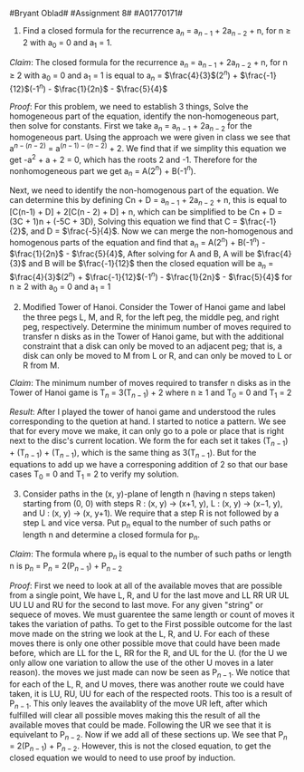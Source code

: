#Bryant Oblad#
#Assignment 8#
#A01770171#

1) Find a closed formula for the recurrence a$_n$ = a$_{n − 1}$ + 2a$_{n−2}$ + n, for n ≥ 2 with a$_0$ = 0 and a$_1$ = 1.

_Claim_: The closed formula for the recurrence a$_n$ = a$_{n − 1}$ + 2a$_{n−2}$ + n, for n ≥ 2 with a$_0$ = 0 and a$_1$ = 1 is equal to a$_n$ = $\frac{4}{3}$(2$^n$) + $\frac{-1}{12}$(-1$^n$) - $\frac{1}{2n}$ - $\frac{5}{4}$

_Proof_: For this problem, we need to establish 3 things, Solve the homogeneous part of the equation, identify the non-homogeneous part, then solve for constants. First we take a$_n$ = a$_{n − 1}$ + 2a$_{n−2}$ for the homogeneous part. Using the approach we were given in class we see that a$^{n - (n - 2)}$ = a$^{(n - 1) - (n - 2)}$ + 2. We find that if we simplity this equation we get -a$^2$ + a + 2 = 0, which has the roots 2 and -1. Therefore for the nonhomogeneous part we get a$_n$ = A(2$^n$) + B(-1$^n$).

Next, we need to identify the non-homogenous part of the equation. We can determine this by defining Cn + D = a$_{n − 1}$ + 2a$_{n−2}$ + n, this is equal to [C(n-1) + D] + 2[C(n - 2) + D] + n, which can be simplified to be Cn + D = (3C + 1)n + (-5C + 3D), Solving this equation we find that C = $\frac{-1}{2}$, and D = $\frac{-5}{4}$. Now we can merge the non-homogenous and homogenous parts of the equation and find that a$_n$ = A(2$^n$) + B(-1$^n$) - $\frac{1}{2n}$ - $\frac{5}{4}$, After solving for A and B, A will be $\frac{4}{3}$ and B will be $\frac{-1}{12}$
then the closed equation will be a$_n$ = $\frac{4}{3}$(2$^n$) + $\frac{-1}{12}$(-1$^n$) - $\frac{1}{2n}$ - $\frac{5}{4}$ for n ≥ 2 with a$_0$ = 0 and a$_1$ = 1

2) Modiﬁed Tower of Hanoi. Consider the Tower of Hanoi game and label the three pegs L, M, and R, for the left peg, the middle peg, and right peg, respectively. Determine the minimum number of moves required to transfer n disks as in the Tower of Hanoi game, but with the additional constraint that a disk can only be moved to an adjacent peg; that is, a disk can only be moved to M from L or R, and can only be moved to L or R from M.

_Claim_: The minimum number of moves required to transfer n disks as in the Tower of Hanoi game is T$_n$ = 3(T$_{n - 1}$) + 2 where n ≥ 1 and T$_0$ = 0 and T$_1$ = 2

_Result_: After I played the tower of hanoi game and understood the rules corresponding to the quetion at hand. I started to notice a pattern. We see that for every move we make, it can only go to a pole or place that is right next to the disc's current location. We form the for each set it takes (T$_{n - 1}$) + (T$_{n - 1}$) + (T$_{n - 1}$), which is the same thing as 3(T$_{n - 1}$). But for the equations to add up we have a corresponing addition of 2 so that our base cases T$_0$ = 0 and T$_1$ = 2 to verify my solution. 

3) Consider paths in the (x, y)-plane of length n (having n steps taken) starting from (0, 0) with steps R : (x, y) → (x+1, y), L : (x, y) → (x−1, y), and U : (x, y) → (x, y+1). We require that a step R is not followed by a step L and vice versa. Put p$_n$ equal to the number of such paths or length n and determine a closed formula for p$_n$.

_Claim_: The formula where p$_n$ is equal to the number of such paths or length n is p$_n$ = P$_n$ = 2(P$_{n - 1}$) + P$_{n - 2}$

_Proof_:
First we need to look at all of the available moves that are possible from a single point, We have L, R, and U for the last move and LL RR UR UL UU LU and RU for the second to last move.
For any given "string" or sequece of moves. We must guarentee the same length or count of moves it takes the variation of paths. To get to the First possible outcome for the last move made on the string we look at the L, R, and U. For each of these moves there is only one other possible move that could have been made before, which are LL for the L, RR for the R, and UL for the U. (for the U we only allow one variation to allow the use of the other U moves in a later reason). the moves we just made can now be seen as P$_{n - 1}$. We notice that for each of the L, R, and U moves, there was another route we could have taken, it is LU, RU, UU for each of the respected roots. This too is a result of P$_{n - 1}$. This only leaves the availablity of the move UR left, after which fulfilled will clear all possible moves making this the result of all the available moves that could be made. Following the UR we see that it is equivelant to P$_{n - 2}$. Now if we add all of these sections up. We see that P$_n$ = 2(P$_{n - 1}$) + P$_{n - 2}$. However, this is not the closed equation, to get the closed equation we would to need to use proof by induction.

